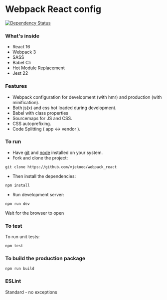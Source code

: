 # Webpack React config

[![Dependency Status](https://img.shields.io/david/ReactJSResources/react-webpack-babel.svg)](https://david-dm.org/dylang/npm-check)

### What's inside

* React 16
* Webpack 3
* SASS
* Babel Cli
* Hot Module Replacement
* Jest 22

### Features

* Webpack configuration for development (with hmr) and production (with minification).
* Both js(x) and css hot loaded during development.
* Babel with class properties
* Sourcemaps for JS and CSS.
* CSS autoprefixing.
* Code Splitting ( app <-> vendor ).

### To run

* Have [git](https://git-scm.com/) and [node](https://nodejs.org/en/) installed on your system.
* Fork and clone the project:

```
git clone https://github.com/vjekooo/webpack_react
```

* Then install the dependencies:

```
npm install
```

* Run development server:

```
npm run dev
```

Wait for the browser to open

### To test
To run unit tests:

```
npm test
```

### To build the production package

```
npm run build
```

### ESLint
Standard - no exceptions